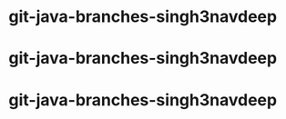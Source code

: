 # git-java-branches-singh3navdeep
# git-java-branches-singh3navdeep
# git-java-branches-singh3navdeep
